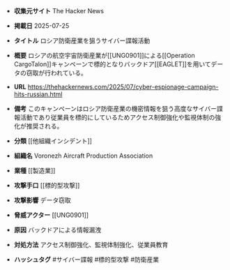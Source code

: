 - **収集元サイト**
The Hacker News

- **掲載日**
2025-07-25

- **タイトル**
ロシア防衛産業を狙うサイバー諜報活動

- **概要**
ロシアの航空宇宙防衛産業が[[UNG0901]]による[[Operation CargoTalon]]キャンペーンで標的となりバックドア[[EAGLET]]を用いてデータの窃取が行われている。

- **URL**
https://thehackernews.com/2025/07/cyber-espionage-campaign-hits-russian.html

- **備考**
このキャンペーンはロシア防衛産業の機密情報を狙う高度なサイバー諜報活動であり従業員を標的にしているためアクセス制御強化や監視体制の強化が推奨される。

- **分類**
[[他組織インシデント]]

- **組織名**
Voronezh Aircraft Production Association

- **業種**
[[製造業]]

- **攻撃手口**
[[標的型攻撃]]

- **攻撃影響**
データ窃取

- **脅威アクター**
[[UNG0901]]

- **原因**
バックドアによる情報漏洩

- **対処方法**
アクセス制御強化、監視体制強化、従業員教育

- **ハッシュタグ**
#サイバー諜報 #標的型攻撃 #防衛産業
